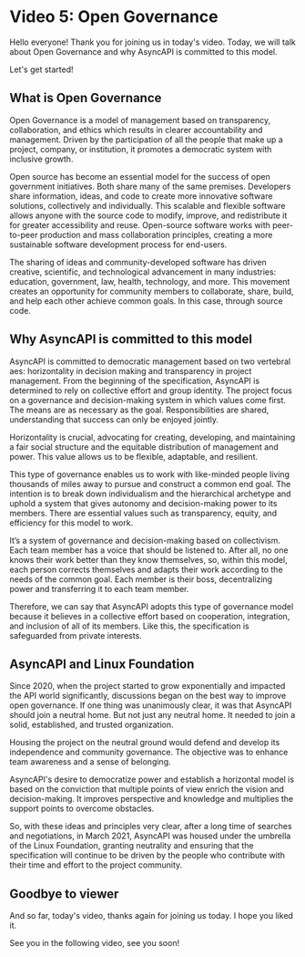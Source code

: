 # Video 5: Open Governance
Hello everyone! Thank you for joining us in today's video. Today, we will talk about Open Governance and why AsyncAPI is committed to this model. 

Let's get started!

## What is Open Governance
Open Governance is a model of management based on transparency, collaboration, and ethics which results in clearer accountability and management. Driven by the participation of all the people that make up a project, company, or institution, it promotes a democratic system with inclusive growth.

Open source has become an essential model for the success of open government initiatives. Both share many of the same premises. Developers share information, ideas, and code to create more innovative software solutions, collectively and individually. This scalable and flexible software allows anyone with the source code to modify, improve, and redistribute it for greater accessibility and reuse. Open-source software works with peer-to-peer production and mass collaboration principles, creating a more sustainable software development process for end-users. 

The sharing of ideas and community-developed software has driven creative, scientific, and technological advancement in many industries: education, government, law, health, technology, and more. This movement creates an opportunity for community members to collaborate, share, build, and help each other achieve common goals. In this case, through source code.

## Why AsyncAPI is committed to this model

AsyncAPI is committed to democratic management based on two vertebral aes: horizontality in decision making and transparency in project management. From the beginning of the specification, AsyncAPI is determined to rely on collective effort and group identity. The project focus on a governance and decision-making system in which values come first. The means are as necessary as the goal. Responsibilities are shared, understanding that success can only be enjoyed jointly.

Horizontality is crucial, advocating for creating, developing, and maintaining a fair social structure and the equitable distribution of management and power. This value allows us to be flexible, adaptable, and resilient. 

This type of governance enables us to work with like-minded people living thousands of miles away to pursue and construct a common end goal. The intention is to break down individualism and the hierarchical archetype and uphold a system that gives autonomy and decision-making power to its members. There are essential values such as transparency, equity, and efficiency for this model to work.

It’s a system of governance and decision-making based on collectivism. Each team member has a voice that should be listened to. After all, no one knows their work better than they know themselves, so, within this model, each person corrects themselves and adapts their work according to the needs of the common goal. Each member is their boss, decentralizing power and transferring it to each team member.

Therefore, we can say that AsyncAPI adopts this type of governance model because it believes in a collective effort based on cooperation, integration, and inclusion of all of its members. Like this, the specification is safeguarded from private interests.

## AsyncAPI and Linux Foundation

Since 2020, when the project started to grow exponentially and impacted the API world significantly, discussions began on the best way to improve open governance. If one thing was unanimously clear, it was that AsyncAPI should join a neutral home. But not just any neutral home. It needed to join a solid, established, and trusted organization. 

Housing the project on the neutral ground would defend and develop its independence and community governance. The objective was to enhance team awareness and a sense of belonging.

AsyncAPI's desire to democratize power and establish a horizontal model is based on the conviction that multiple points of view enrich the vision and decision-making. It improves perspective and knowledge and multiplies the support points to overcome obstacles.

So, with these ideas and principles very clear, after a long time of searches and negotiations, in March 2021, AsyncAPI was housed under the umbrella of the Linux Foundation, granting neutrality and ensuring that the specification will continue to be driven by the people who contribute with their time and effort to the project community.

## Goodbye to viewer

And so far, today's video, thanks again for joining us today. I hope you liked it.

See you in the following video, see you soon!
